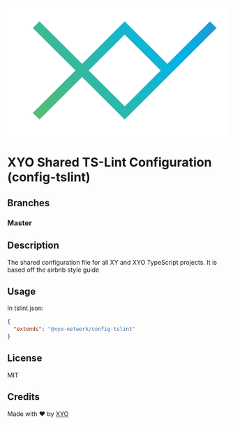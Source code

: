 ![Logo](xylogo.png)

# XYO Shared TS-Lint Configuration (config-tslint)

## Branches

### Master

## Description

The shared configuration file for all XY and XYO TypeScript projects. It is based off the airbnb style guide

## Usage

In tslint.json:

```json
{
  "extends": "@xyo-network/config-tslint"
}
```

## License

MIT

## Credits

Made with ❤️
by [XYO](https://xyo.network)
